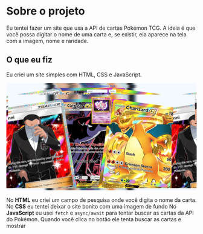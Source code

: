 # Sobre o projeto

Eu tentei fazer um site que usa a API de cartas Pokémon TCG. A ideia é que você possa digitar o nome de uma carta e, se existir, ela aparece na tela com a imagem, nome e raridade.

## O que eu fiz

Eu criei um site simples com HTML, CSS e JavaScript. 

![img do projeto](/img/Captura%20de%20Tela%20(196).png)

No **HTML** eu criei um campo de pesquisa onde você digita o nome da carta.
No **CSS** eu tentei deixar o site bonito com uma imagem de fundo
No **JavaScript** eu usei `fetch` e `async/await` para tentar buscar as cartas da API do Pokémon. Quando você clica no botão ele tenta buscar as cartas e mostrar
